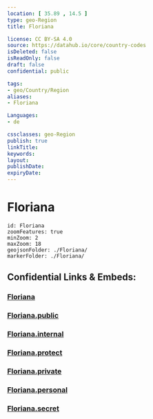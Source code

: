 ```yaml
---
location: [ 35.89 , 14.5 ] 
type: geo-Region
title: Floriana

license: CC BY-SA 4.0
source: https://datahub.io/core/country-codes
isDeleted: false
isReadOnly: false
draft: false
confidential: public

tags:
- geo/Country/Region
aliases:
- Floriana

Languages:
- de

cssclasses: geo-Region
publish: true
linkTitle: 
keywords: 
layout: 
publishDate: 
expiryDate: 
---
```


# Floriana

```leaflet
id: Floriana
zoomFeatures: true 
minZoom: 2 
maxZoom: 18
geojsonFolder: ./Floriana/
markerFolder: ./Floriana/
```


## Confidential Links & Embeds: 

### [Floriana](/_Standards/Earth/Continent/Europe/Europe~South/Malta/Cities~Malta/Floriana.md) 

### [Floriana.public](/_public/Earth/Continent/Europe/Europe~South/Malta/Cities~Malta/Floriana.public.md) 

### [Floriana.internal](/_internal/Earth/Continent/Europe/Europe~South/Malta/Cities~Malta/Floriana.internal.md) 

### [Floriana.protect](/_protect/Earth/Continent/Europe/Europe~South/Malta/Cities~Malta/Floriana.protect.md) 

### [Floriana.private](/_private/Earth/Continent/Europe/Europe~South/Malta/Cities~Malta/Floriana.private.md) 

### [Floriana.personal](/_personal/Earth/Continent/Europe/Europe~South/Malta/Cities~Malta/Floriana.personal.md) 

### [Floriana.secret](/_secret/Earth/Continent/Europe/Europe~South/Malta/Cities~Malta/Floriana.secret.md)

